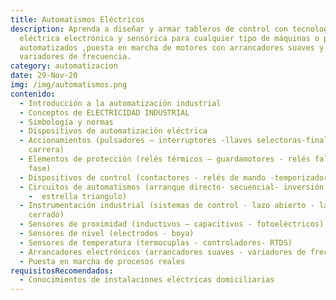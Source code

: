 ```yaml
---
title: Automatismos Eléctricos
description: Aprenda a diseñar y armar tableros de control con tecnología
  eléctrica electrónica y sensórica para cualquier tipo de máquinas o procesos
  automatizados ,puesta en marcha de motores con arrancadores suaves y
  variadores de frecuencia.
category: automatizacion
date: 29-Nov-20
img: /img/automatismos.png
contenido:
  - Introducción a la automatización industrial
  - Conceptos de ELECTRICIDAD INDUSTRIAL
  - Simbología y normas
  - Dispositivos de automatización eléctrica
  - Accionamientos (pulsadores – interruptores -llaves selectoras-finales de
    carrera)
  - Elementos de protección (relés térmicos – guardamotores - relés falta de
    fase)
  - Dispositivos de control (contactores - relés de mando -temporizadores)
  - Circuitos de automatismos (arranque directo- secuencial- inversión de giro
    -  estrella triangulo)
  - Instrumentación industrial (sistemas de control - lazo abierto - lazo
    cerrado)
  - Sensores de proximidad (inductivos – capacitivos - fotoeléctricos)
  - Sensores de nivel (electrodos - boya)
  - Sensores de temperatura (termocuplas - controladores- RTDS)
  - Arrancadores electrónicos (arrancadores suaves - variadores de frecuencia)
  - Puesta en marcha de procesos reales
requisitosRecomendados:
  - Conocimientos de instalaciones eléctricas domiciliarias
---
```

